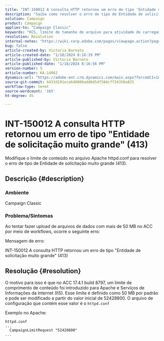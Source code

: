 ```yaml
---
title: "INT-150012 A consulta HTTP retornou um erro de tipo 'Entidade de Solicitação Muito Grande' (413)"
description: "Saiba como resolver o erro de tipo de Entidade de solicitação muito grande (413)."
solution: Campaign
product: Campaign
applies-to: "Campaign Classic"
keywords: "KCS, limite de tamanho de arquivo para atividade de carregamento de dados (arquivo), Entidade de solicitação muito grande, CampaignLimitRequest"
resolution: Resolution
internal-notes: "https://wiki.corp.adobe.com/pages/viewpage.action?pageId=1423015339#ACC-Apache/Tomcat/IIS-WhatisthefilesizelimitforDataloading(file)activity?"
bug: false
article-created-by: Victoria Barnato
article-created-date: "1/18/2024 8:16:19 PM"
article-published-by: Victoria Barnato
article-published-date: "1/18/2024 8:16:56 PM"
version-number: 5
article-number: KA-14962
dynamics-url: "https://adobe-ent.crm.dynamics.com/main.aspx?forceUCI=1&pagetype=entityrecord&etn=knowledgearticle&id=3caeb06a-3eb6-ee11-a569-6045bd006704"
source-git-commit: 6433d191eca648006add6d54f584cff24350a825
workflow-type: tm+mt
source-wordcount: '165'
ht-degree: 4%

---
```


# INT-150012 A consulta HTTP retornou um erro de tipo &quot;Entidade de solicitação muito grande&quot; (413)


Modifique o limite de conteúdo no arquivo Apache httpd.conf para resolver o erro de tipo de Entidade de solicitação muito grande (413).

## Descrição {#description}


### <b>Ambiente</b>

Campaign Classic

### <b>Problema/Sintomas</b>

Ao tentar fazer upload de arquivos de dados com mais de 50 MB no ACC por meio de workflows, ocorre o seguinte erro:



Mensagem de erro:

INT-150012 A consulta HTTP retornou um erro de tipo &quot;Entidade de solicitação muito grande&quot; (413)


## Resolução {#resolution}


O motivo para isso é que no ACC 17.4.1 build 8797, um limite de comprimento de conteúdo foi introduzido para Apache e Serviços de Informações da Internet (IIS). Esse limite é definido como 50 MB por padrão e pode ser modificado a partir do valor inicial de 52428800. O arquivo de configuração que contém esse valor é o `httpd.conf`

Exemplo no Apache:


```
httpd.conf
...
  CampaignLimitRequest "52428800"
...
```

